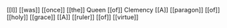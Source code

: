 [[I]] [[was]] [[once]] [[the]] Queen [[of]] Clemency
[[A]] [[paragon]] [[of]] [[holy]] [[grace]]
[[A]] [[ruler]] [[of]] [[virtue]]